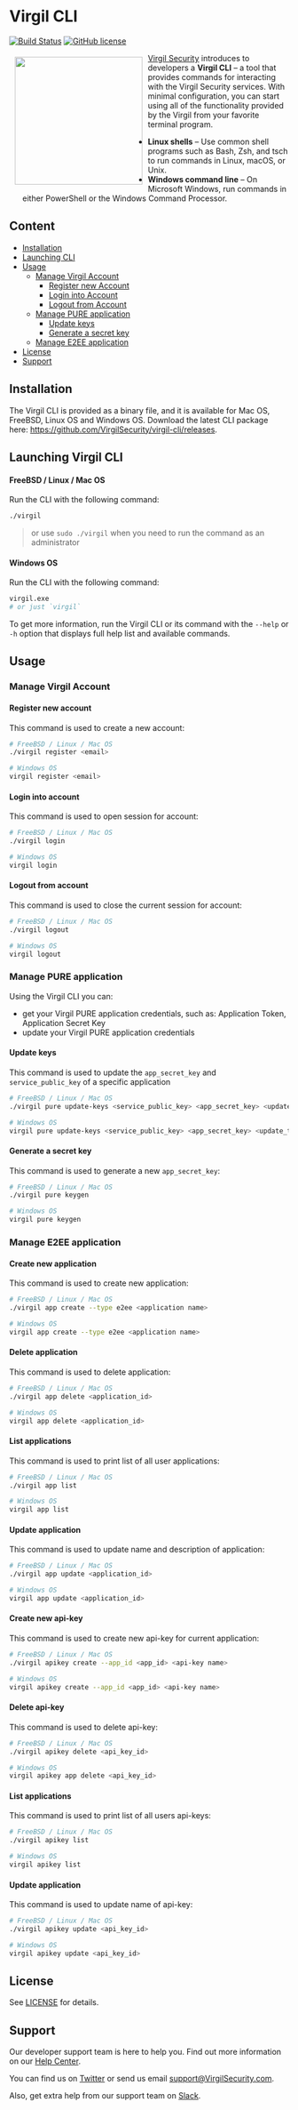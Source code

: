# Virgil CLI
[![Build Status](https://travis-ci.org/VirgilSecurity/virgil-cli.png?branch=v5)](https://travis-ci.org/VirgilSecurity/virgil-cli)
[![GitHub license](https://img.shields.io/badge/license-BSD%203--Clause-blue.svg)](https://github.com/VirgilSecurity/virgil/blob/master/LICENSE)


<a href="https://developer.virgilsecurity.com/docs"><img width="230px" src="https://cdn.virgilsecurity.com/assets/images/github/logos/virgil-logo-red.png" align="left" hspace="10" vspace="6"></a> [Virgil Security](https://virgilsecurity.com) introduces to developers a **Virgil CLI** – a tool that provides commands for interacting with the Virgil Security services. With minimal configuration, you can start using all of the functionality provided by the Virgil from your favorite terminal program.
- **Linux shells** – Use common shell programs such as Bash, Zsh, and tsch to run commands in Linux, macOS, or Unix.
- **Windows command line** – On Microsoft Windows, run commands in either PowerShell or the Windows Command Processor.


## Content
- [Installation](#installation)
- [Launching CLI](#launching-cli)
- [Usage](#usage)
  - [Manage Virgil Account](#manage-virgil-account)
    - [Register new Account](#register-new-account)
    - [Login into Account](#login-into-account)
    - [Logout from Account](#logout-from-acccount)
  - [Manage PURE application](#manage-pure-application)
    - [Update keys](#update-keys)
    - [Generate a secret key](#generate-a-secret-key)
  - [Manage E2EE application](#manage-pure-application)
- [License](#license)
- [Support](#support)


## Installation
The Virgil CLI is provided as a binary file, and it is available for Mac OS, FreeBSD,  Linux OS and Windows OS. Download the latest CLI package here: https://github.com/VirgilSecurity/virgil-cli/releases.


## Launching Virgil CLI

#### FreeBSD / Linux / Mac OS
Run the CLI with the following command:
```bash
./virgil
```
> or use `sudo ./virgil` when you need to run the command as an administrator

#### Windows OS
Run the CLI with the following command:
```bash
virgil.exe
# or just `virgil`
```

To get more information, run the Virgil CLI or its command with the `--help` or `-h` option that displays full help list and available commands.


## Usage

### Manage Virgil Account

#### Register new account
This command is used to create a new account:
```bash
# FreeBSD / Linux / Mac OS
./virgil register <email>

# Windows OS
virgil register <email>
```

#### Login into account
This command is used to open session for account:
```bash
# FreeBSD / Linux / Mac OS
./virgil login

# Windows OS
virgil login
```

#### Logout from account
This command is used to close the current session for account:
```bash
# FreeBSD / Linux / Mac OS
./virgil logout

# Windows OS
virgil logout
```

### Manage PURE application
Using the Virgil CLI you can:
  * get your Virgil PURE application credentials, such as: Application Token, Application Secret Key
  * update your Virgil PURE application credentials

#### Update keys
This command is used to update the `app_secret_key` and `service_public_key` of a specific application

```bash
# FreeBSD / Linux / Mac OS
./virgil pure update-keys <service_public_key> <app_secret_key> <update_token>

# Windows OS
virgil pure update-keys <service_public_key> <app_secret_key> <update_token>
```

#### Generate a secret key
This command is used to generate a new `app_secret_key`:
```bash
# FreeBSD / Linux / Mac OS
./virgil pure keygen

# Windows OS
virgil pure keygen
```



### Manage E2EE application

#### Create new application
This command is used to create new application:
```bash
# FreeBSD / Linux / Mac OS
./virgil app create --type e2ee <application name>

# Windows OS
virgil app create --type e2ee <application name>
```


#### Delete application
This command is used to delete application:
```bash
# FreeBSD / Linux / Mac OS
./virgil app delete <application_id>

# Windows OS
virgil app delete <application_id>
```

#### List applications
This command is used to print list of all user applications:
```bash
# FreeBSD / Linux / Mac OS
./virgil app list

# Windows OS
virgil app list
```


#### Update application
This command is used to update name and description of application:
```bash
# FreeBSD / Linux / Mac OS
./virgil app update <application_id>

# Windows OS
virgil app update <application_id>
```


#### Create new api-key
This command is used to create new api-key for current application:
```bash
# FreeBSD / Linux / Mac OS
./virgil apikey create --app_id <app_id> <api-key name>

# Windows OS
virgil apikey create --app_id <app_id> <api-key name>
```


#### Delete api-key
This command is used to delete api-key:
```bash
# FreeBSD / Linux / Mac OS
./virgil apikey delete <api_key_id>

# Windows OS
virgil apikey app delete <api_key_id>
```

#### List applications
This command is used to print list of all users api-keys:
```bash
# FreeBSD / Linux / Mac OS
./virgil apikey list

# Windows OS
virgil apikey list
```


#### Update application
This command is used to update name of api-key:
```bash
# FreeBSD / Linux / Mac OS
./virgil apikey update <api_key_id>

# Windows OS
virgil apikey update <api_key_id>
```


## License
See [LICENSE](https://github.com/VirgilSecurity/virgil-cli/tree/master/LICENSE) for details.

## Support
Our developer support team is here to help you. Find out more information on our [Help Center](https://help.virgilsecurity.com/).

You can find us on [Twitter](https://twitter.com/VirgilSecurity) or send us email support@VirgilSecurity.com.

Also, get extra help from our support team on [Slack](https://virgilsecurity.com/join-community).
